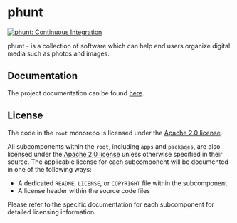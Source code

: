 # phunt

[![phunt: Continuous Integration](https://github.com/112dev/phunt/actions/workflows/ci.yml/badge.svg)](https://github.com/112dev/phunt/actions/workflows/ci.yml)

phunt - is a collection of software which can help end users organize digital media such as photos and images.

## Documentation

The project documentation can be found [here](./docs/README.md).

## License

The code in the `root` monorepo is licensed under the [Apache 2.0 license](http://www.apache.org/licenses/LICENSE-2.0).

All subcomponents within the `root`, including `apps` and `packages`, are also licensed under
the [Apache 2.0 license](http://www.apache.org/licenses/LICENSE-2.0) unless otherwise specified in their source. The
applicable license for each subcomponent will be documented in one of the following ways:

- A dedicated `README`, `LICENSE`, or `COPYRIGHT` file within the subcomponent
- A license header within the source code files

Please refer to the specific documentation for each subcomponent for detailed licensing information.
